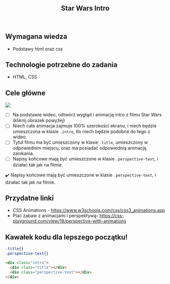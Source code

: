 <h2 align="center">Star Wars Intro</h2>

<br>

## Wymagana wiedza

- Podstawy html oraz css

## Technologie potrzebne do zadania

- HTML, CSS

## Cele główne

[![](http://img.youtube.com/vi/tGsKzZtRwxw/0.jpg)](http://www.youtube.com/watch?v=tGsKzZtRwxw "")

* [ ] Na podstawie wideo, odtwórz wygląd i animację intro z filmu Star Wars (kliknij obrazek powyżej)
* [ ] Niech cała animacja zajmuje 100% szerokości ekranu, i niech będzie umieszczona w klasie  `.intro`, tło niech będzie podobne do tego z wideo.
* [ ] Tytuł filmu ma być umieszczony w klasie `.title`, umieszczony w odpowiednim miejscu, oraz ma posiadać odpowiednią animację zanikania.
* [ ] Napisy końcowe mają być umieszczone w klasie `.perspective-text`, i działać tak jak na filmie.

:heavy_check_mark: Napisy końcowe mają być umieszczone w klasie `.perspective-text`, i działać tak jak na filmie.

## Przydatne linki

- CSS Animations - https://www.w3schools.com/css/css3_animations.asp
- Plac zabaw z animacjami i perspektywą- https://css-playground.com/view/18/perspective-with-animations


## Kawałek kodu dla lepszego początku!
```css
.title{}
.perspective-text{}

```
```html
<div class="intro">
  <div class="title"></div>
  <div class="perspective-text"></div>
</div>
```
